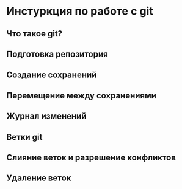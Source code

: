 # Инстуркция по работе с git

## Что такое git?

## Подготовка репозитория   

## Создание сохранений 

## Перемещение между сохранениями

## Журнал изменений 

## Ветки git

## Слияние веток и разрешение конфликтов 

## Удаление веток 